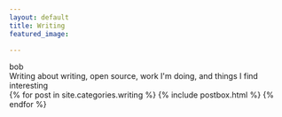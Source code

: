 ```yaml
---
layout: default
title: Writing
featured_image: 

---
```




<div class="featured-posts outer">
  bob
<div class="outer">
  <div class="post-feed-title inner">Writing about writing, open source, work I'm doing, and things I find interesting</div>
       <div class="post-feed inner-wide">
       {% for post in site.categories.writing %}
         {% include postbox.html %}
  {% endfor %}         
    </div>   
</div>
</div>
